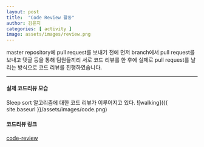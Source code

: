 ```yaml
---
layout: post
title:  "Code Review 활동"
author: 김윤지
categories: [ activity ]
image: assets/images/review.png
---
```

master repository에 pull request를 보내기 전에
먼저 branch에서 pull request를 보내고
댓글 등을 통해 팀원들끼리 서로 코드 리뷰를 한 후에
실제로 pull request를 날리는 방식으로 코드 리뷰를 진행하였습니다.

***


#### 실제 코드리뷰 모습
Sleep sort 알고리즘에 대한 코드 리뷰가 이루어지고 있다.
![walking]({{ site.baseurl }}/assets/images/code.png)

#### 코드리뷰 링크
[code-review](https://github.com/18-2-SKKU-OSS/2018-2-OSS-L1/pull/23)